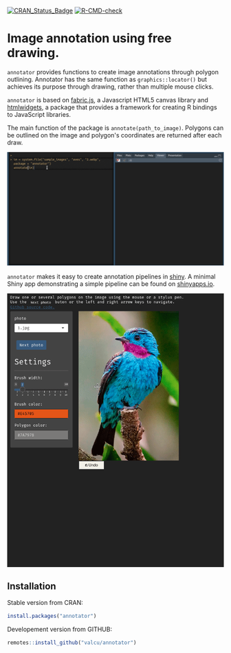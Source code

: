 
[![CRAN_Status_Badge](https://www.r-pkg.org/badges/version/annotator?color=brightgreen)](https://cran.r-project.org/package=annotator)
[![R-CMD-check](https://github.com/valcu/annotator/actions/workflows/R-CMD-check.yaml/badge.svg)](https://github.com/valcu/annotator/actions/workflows/R-CMD-check.yaml)



# Image annotation using free drawing.

`annotator` provides functions to create image annotations through polygon outlining. Annotator has the same function as `graphics::locator()` but achieves its purpose through drawing, rather than multiple mouse clicks. 

`annotator` is based on [fabric.js](http://fabricjs.com/), a Javascript HTML5 canvas library and [htmlwidgets](http://www.htmlwidgets.org/), a package that provides a framework for creating R bindings to JavaScript libraries.

The main function of the package is `annotate(path_to_image)`. Polygons can be outlined on the image and polygon's coordinates are returned after each draw. 

![annotate widget](annotator_widget.gif)


`annotator`  makes it easy to create annotation pipelines in  [shiny](https://shiny.rstudio.com). A minimal Shiny app demonstrating a simple pipeline can be found on [shinyapps.io](https://mihaiv.shinyapps.io/annotator/). 

![annotate widget](annotator_shiny.gif)


Installation
------------

Stable version from CRAN:  
``` r
install.packages("annotator")
```
Developement version from GITHUB:  
``` r
remotes::install_github("valcu/annotator")
```
